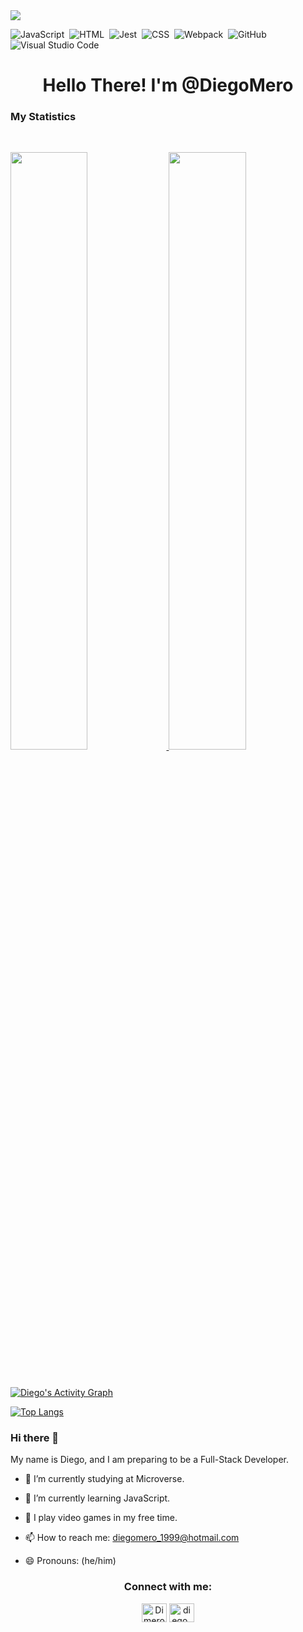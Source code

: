 <img src="https://user-images.githubusercontent.com/73097560/115834477-dbab4500-a447-11eb-908a-139a6edaec5c.gif">

![JavaScript](https://img.shields.io/badge/-JavaScript-05122A?style=flat&logo=javascript)&nbsp;
![HTML](https://img.shields.io/badge/-HTML-05122A?style=flat&logo=HTML5)&nbsp;
![Jest](https://img.shields.io/badge/Jest-C21325?style=flat&logo=jest&logoColor=white)&nbsp;
![CSS](https://img.shields.io/badge/-CSS-05122A?style=flat&logo=CSS3&logoColor=1572B6)&nbsp;
![Webpack](https://img.shields.io/badge/Webpack-8DD6F9?style=flat&logo=Webpack&logoColor=white)&nbsp;
![GitHub](https://img.shields.io/badge/-GitHub-05122A?style=flat&logo=github)&nbsp;
![Visual Studio Code](https://img.shields.io/badge/-Visual%20Studio%20Code-05122A?style=flat&logo=visual-studio-code&logoColor=007ACC)&nbsp;

<h1 align="center">Hello There! I'm @DiegoMero</h1>

### My Statistics

<br/>
<p align="left">
  <a href="https://github.com/DiegoMero/">
  <img width="49.5%" src="https://github-readme-stats.vercel.app/api?username=DiegoMero&show_icons=true&theme=react&hide_border=true" />
    <img width="49.5%" src="https://github-readme-streak-stats.herokuapp.com/?user=DiegoMero&theme=react&hide_border=true" />
  </a>
</p>
<br>

[![Diego's Activity Graph](https://activity-graph.herokuapp.com/graph?username=DiegoMero&custom_title=DiegoMero's%20Contribution%20Graph&theme=react-dark&hide_border=true)](https://github.com/DiegoMero/)

[![Top Langs](https://github-readme-stats.vercel.app/api/top-langs/?username=DiegoMero&theme=react&layout=compact&card_width=1000)](https://github.com/DiegoMero/github-readme-stats)

### Hi there 👋

My name is Diego, and I am preparing to be a Full-Stack Developer.

- 🔭 I’m currently studying at Microverse.

- 🌱 I’m currently learning JavaScript.

- 💬 I play video games in my free time.

- 📫 How to reach me: diegomero_1999@hotmail.com

- 😄 Pronouns: (he/him)

<h3 align="center">Connect with me:</h3>
<p align="center">
<a href="https://twitter.com/Dimero18" target="blank"><img align="center" src="https://cdn.jsdelivr.net/npm/simple-icons@3.0.1/icons/twitter.svg" alt="Dimero18" height="30" width="40" /></a>
<a href="https://www.instagram.com/diego_mero" target="blank"><img align="center" src="https://cdn.jsdelivr.net/npm/simple-icons@3.0.1/icons/instagram.svg" alt="diego_mero" height="30" width="40" /></a>
</p>
